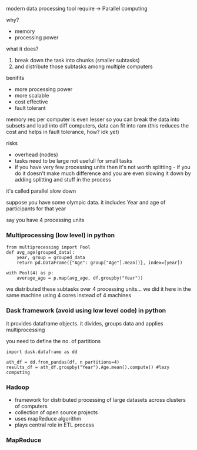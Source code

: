 modern data processing tool require -> Parallel computing

why?
- memory
- processing power

what it does?
 
1. break down the task into chunks (smaller subtasks)
2. and distribute those subtasks among multiple computers


benifits

- more processing power
- more scalable
- cost effective
- fault tolerant

memory req per computer is even lesser so you can break the data into subsets and load into diff computers, data can fit into ram (this reduces the cost and helps in fault tolerance, how? idk yet)

risks

- overhead (nodes)
- tasks need to be large not usefull for small tasks
- if you have very few processing units then it's not worth splitting - if you do it doesn't make much difference and you are even slowing it down by adding splitting and stuff in the process

it's called parallel slow down

suppose you have some olympic data. it includes Year and age of participants for that year

say you have 4 processing units

### Multiprocessing (low level) in python

```
from multiprocessing import Pool
def avg_age(grouped_data):
    year, group = grouped_data
    return pd.DataFrame({"Age": group["Age"].mean()}, index=[year])

with Pool(4) as p:
    average_age = p.map(avg_age, df.groupby("Year"))
```

we distributed these subtasks over 4 processing units... we did it here in the same machine using 4 cores instead of 4 machines

### Dask framework (avoid using low level code) in python

it provides dataframe objects. it divides, groups data and applies multiprocessing

you need to define the no. of partitions

```
import dask.dataframe as dd

ath_df = dd.from_pandas(df, n partitions=4)
results_df = ath_df.groupby("Year").Age.mean().compute() #lazy computing

```

### Hadoop
- framework for distributed processing of large datasets across clusters of computers
- collection of open source projects
- uses mapReduce algorithm
- plays central role in ETL process

### MapReduce

